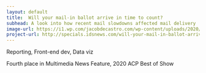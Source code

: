 ```yaml
---
layout: default
title:  Will your mail-in ballot arrive in time to count?
subhead: A look into how recent mail slowdowns affected mail delivery
image-url: https://i1.wp.com/jacobdecastro.com/wp-content/uploads/2020/11/mail.png?w=1000&ssl=1
project-url: http://specials.idsnews.com/will-your-mail-in-ballot-arrive-in-time-to-count-usps-election-2020/index.html
---
```


<i class="bi bi-tags-fill"></i> Reporting, Front-end dev, Data viz

<i class="bi bi-award-fill"></i> Fourth place in Multimedia News Feature, 2020 ACP Best of Show